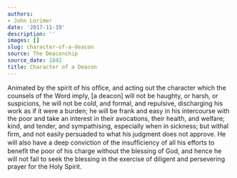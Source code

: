 ```yaml
---
authors:
- John Lorimer
date: '2017-11-19'
description: ''
images: []
slug: character-of-a-deacon
source: The Deaconship
source_date: 1842
title: Character of a Deacon
---
```


Animated by the spirit of his ofﬁce, and acting out the character which the counsels of the Word imply, [a deacon] will not be haughty, or harsh, or suspicions, he will not be cold, and formal, and repulsive, discharging his work as if it were a burden; he will be frank and easy in his intercourse with the poor and take an interest in their avocations, their health, and welfare; kind, and tender, and sympathising, especially when in sickness; but withal ﬁrm, and not easily persuaded to what his judgment does not approve. He will also have a deep conviction of the insufﬁciency of all his efforts to beneﬁt the poor of his charge without the blessing of God, and hence he will not fail to seek the blessing in the exercise of diligent and persevering prayer for the Holy Spirit.